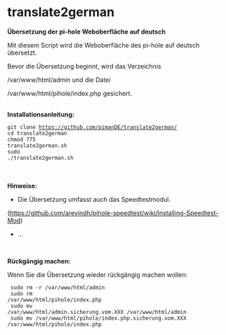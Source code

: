 # translate2german
**Übersetzung der pi-hole Weboberfläche auf deutsch**


Mit diesem Script wird die Weboberfläche des pi-hole auf deutsch übersetzt.

Bevor die Übersetzung beginnt, wird das Verzeichnis

/var/www/html/admin und die Datei

/var/www/html/pihole/index.php gesichert.
<br>
<br>

**Installationsanleitung:**

<code>git clone https://github.com/pimanDE/translate2german/</code><br>
<code>cd translate2german</code><br>
<code>chmod 775 translate2german.sh</code><br>
<code>sudo ./translate2german.sh</code><br>
<br>
<br>

**Hinweise:**

- Die Übersetzung umfasst auch das Speedtestmodul.

(https://github.com/arevindh/pihole-speedtest/wiki/Installing-Speedtest-Mod)
- ...
<br>

**Rückgängig machen:**

Wenn Sie die Übersetzung wieder rückgängig machen wollen:

<code> sudo rm -r /var/www/html/admin</code><br>
<code> sudo rm /var/www/html/pihole/index.php</code><br>
<code> sudo mv /var/www/html/admin.sicherung.vom.XXX /var/www/html/admin</code><br>
<code> sudo mv /var/www/html/pihole/index.php.sicherung.vom.XXX /var/www/html/pihole/index.php</code>
